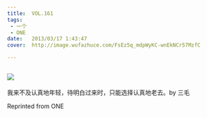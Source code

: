 ```yaml
---
title:	VOL.161
tags:
 - 一个
 - ONE
date:	2013/03/17 1:43:47
cover:	http://image.wufazhuce.com/FsEz5q_mdpWyKC-wnEkNCr57MzfC

---
```

![](http://image.wufazhuce.com/FsEz5q_mdpWyKC-wnEkNCr57MzfC)
---

我来不及认真地年轻，待明白过来时，只能选择认真地老去。by 三毛
 
Reprinted from ONE
